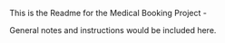 This is the Readme for the Medical Booking Project -

General notes and instructions would be included here. 